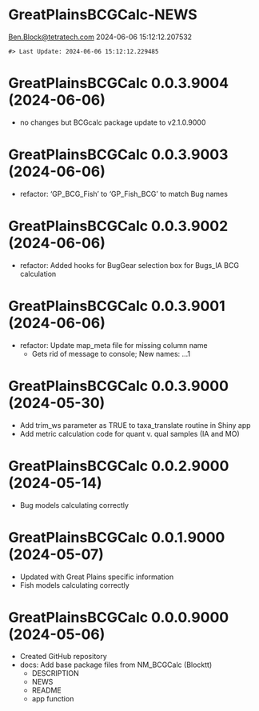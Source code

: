 GreatPlainsBCGCalc-NEWS
================
<Ben.Block@tetratech.com>
2024-06-06 15:12:12.207532

<!-- NEWS.md is generated from NEWS.Rmd. Please edit that file -->

    #> Last Update: 2024-06-06 15:12:12.229485

# GreatPlainsBCGCalc 0.0.3.9004 (2024-06-06)

- no changes but BCGcalc package update to v2.1.0.9000

# GreatPlainsBCGCalc 0.0.3.9003 (2024-06-06)

- refactor: ‘GP_BCG_Fish’ to ‘GP_Fish_BCG’ to match Bug names

# GreatPlainsBCGCalc 0.0.3.9002 (2024-06-06)

- refactor: Added hooks for BugGear selection box for Bugs_IA BCG
  calculation

# GreatPlainsBCGCalc 0.0.3.9001 (2024-06-06)

- refactor: Update map_meta file for missing column name
  - Gets rid of message to console; New names: …1

# GreatPlainsBCGCalc 0.0.3.9000 (2024-05-30)

- Add trim_ws parameter as TRUE to taxa_translate routine in Shiny app
- Add metric calculation code for quant v. qual samples (IA and MO)

# GreatPlainsBCGCalc 0.0.2.9000 (2024-05-14)

- Bug models calculating correctly

# GreatPlainsBCGCalc 0.0.1.9000 (2024-05-07)

- Updated with Great Plains specific information
- Fish models calculating correctly

# GreatPlainsBCGCalc 0.0.0.9000 (2024-05-06)

- Created GitHub repository
- docs: Add base package files from NM_BCGCalc (Blocktt)
  - DESCRIPTION
  - NEWS
  - README
  - app function
